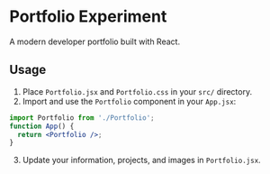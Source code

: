# Portfolio Experiment

A modern developer portfolio built with React.

## Usage

1. Place `Portfolio.jsx` and `Portfolio.css` in your `src/` directory.
2. Import and use the `Portfolio` component in your `App.jsx`:

```jsx
import Portfolio from './Portfolio';
function App() {
  return <Portfolio />;
}
```

3. Update your information, projects, and images in `Portfolio.jsx`.